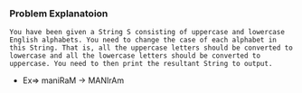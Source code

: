 ### Problem Explanatoion

```
You have been given a String S consisting of uppercase and lowercase English alphabets. You need to change the case of each alphabet in this String. That is, all the uppercase letters should be converted to lowercase and all the lowercase letters should be converted to uppercase. You need to then print the resultant String to output.
```
* Ex=> maniRaM  -> MANIrAm
 
